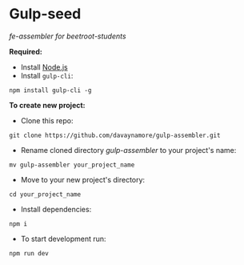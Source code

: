 # Gulp-seed
_fe-assembler for beetroot-students_

**Required:**
* Install [Node.js](https://nodejs.org/uk/)
* Install `gulp-cli`:
```
npm install gulp-cli -g
```

**To create new project:**
* Clone this repo:
```
git clone https://github.com/davaynamore/gulp-assembler.git
```

* Rename cloned directory _gulp-assembler_ to your project's name:
```
mv gulp-assembler your_project_name
```
* Move to your new project's directory:
```
cd your_project_name
```
* Install dependencies:
```
npm i
```
* To start development run:
```
npm run dev
```

